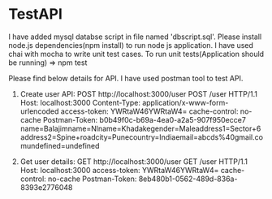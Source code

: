 # TestAPI

I have added mysql databse script in file named 'dbscript.sql'.
Please install node.js dependencies(npm install) to run node js application.
I have used chai with mocha to write unit test cases. To run unit tests(Application should be running) => npm test


Please find below details for API. I have used postman tool to test API.
1. Create user API: POST	http://localhost:3000/user
POST /user HTTP/1.1
Host: localhost:3000
Content-Type: application/x-www-form-urlencoded
access-token: YWRtaW46YWRtaW4=
cache-control: no-cache
Postman-Token: b0b49f0c-b69a-4ea0-a2a5-907f950ecce7
name=Balajimname=Nlname=Khadakegender=Maleaddress1=Sector+6address2=Spine+roadcity=Punecountry=Indiaemail=abcds%40gmail.comundefined=undefined


2. Get user details: GET	http://localhost:3000/user
GET /user HTTP/1.1
Host: localhost:3000
access-token: YWRtaW46YWRtaW4=
cache-control: no-cache
Postman-Token: 8eb480b1-0562-489d-836a-8393e2776048